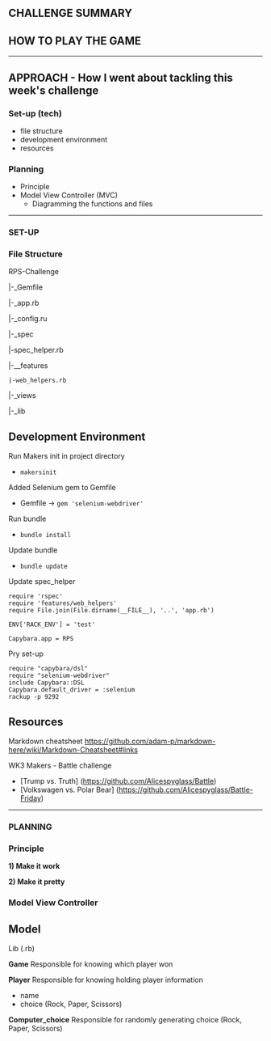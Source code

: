 ## CHALLENGE SUMMARY


## HOW TO PLAY THE GAME


___
## APPROACH - How I went about tackling this week's challenge
### Set-up (tech)
- file structure
- development environment
- resources

### Planning
- Principle
- Model View Controller (MVC)
  - Diagramming the functions and files

___
### SET-UP
### File Structure
RPS-Challenge

|-_Gemfile

|-_app.rb

|-_config.ru

|-_spec

  |-spec_helper.rb

  |-\__features

    |-web_helpers.rb

|-_views

|-_lib

## Development Environment
Run Makers init in project directory
- `makersinit`

Added Selenium gem to Gemfile
- Gemfile -> `gem 'selenium-webdriver'`

Run bundle
- `bundle install`

Update bundle
- `bundle update`

Update spec_helper
~~~
require 'rspec'
require 'features/web_helpers'
require File.join(File.dirname(__FILE__), '..', 'app.rb')

ENV['RACK_ENV'] = 'test'

Capybara.app = RPS
~~~

Pry set-up
~~~~
require "capybara/dsl"
require "selenium-webdriver"
include Capybara::DSL
Capybara.default_driver = :selenium
rackup -p 9292
~~~~

## Resources
Markdown cheatsheet
<https://github.com/adam-p/markdown-here/wiki/Markdown-Cheatsheet#links>

WK3 Makers - Battle challenge
- [Trump vs. Truth] (https://github.com/Alicespyglass/Battle)
- [Volkswagen vs. Polar Bear] (https://github.com/Alicespyglass/Battle-Friday)

___

### PLANNING
### Principle
**1) Make it work**

**2) Make it pretty**

### Model View Controller
## Model
Lib (.rb)

**Game**
Responsible for knowing which player won

**Player**
Responsible for knowing holding player information
- name
- choice (Rock, Paper, Scissors)

**Computer_choice**
Responsible for randomly generating choice (Rock, Paper, Scissors)
